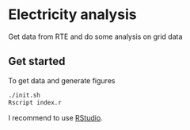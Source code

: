 # Electricity analysis

Get data from RTE and do some analysis on grid data

## Get started

To get data and generate figures
```bash
./init.sh
Rscript index.r
```

I recommend to use [RStudio](https://www.rstudio.com/).
